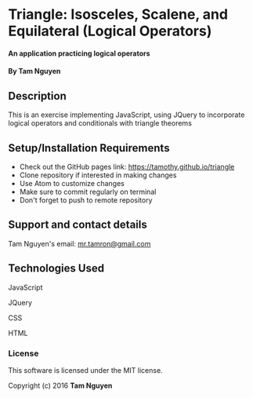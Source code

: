 # Triangle: Isosceles, Scalene, and Equilateral (Logical Operators)

#### An application practicing logical operators

#### By Tam Nguyen

## Description

This is an exercise implementing JavaScript, using JQuery to incorporate logical operators and conditionals with triangle theorems

## Setup/Installation Requirements

* Check out the GitHub pages link: https://tamothy.github.io/triangle
* Clone repository if interested in making changes
* Use Atom to customize changes
* Make sure to commit regularly on terminal
* Don't forget to push to remote repository

## Support and contact details

Tam Nguyen's email: mr.tamron@gmail.com

## Technologies Used

JavaScript

JQuery

CSS

HTML

### License

This software is licensed under the MIT license.

Copyright (c) 2016 **Tam Nguyen**
